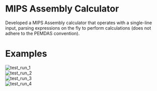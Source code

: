 # MIPS Assembly Calculator
Developed a MIPS Assembly calculator that operates with a single-line input, parsing expressions on the fly to perform calculations (does not adhere to the PEMDAS convention).

# Examples
![test_run_1](https://user-images.githubusercontent.com/54639928/208369787-b2cf46ee-3558-448a-a1cf-f12d64b230ad.png) <br>
![test_run_2](https://user-images.githubusercontent.com/54639928/208370015-26853539-1e77-4bbd-9b0d-362741eb6642.png) <br>
![test_run_3](https://user-images.githubusercontent.com/54639928/208370192-d1d37551-dcf6-4ccb-9d49-95d725343710.png) <br>
![test_run_4](https://user-images.githubusercontent.com/54639928/208370310-441f858d-2304-4dad-bc7a-7eda21b2cb39.png)

